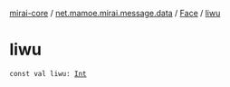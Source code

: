 [mirai-core](../../index.md) / [net.mamoe.mirai.message.data](../index.md) / [Face](index.md) / [liwu](./liwu.md)

# liwu

`const val liwu: `[`Int`](https://kotlinlang.org/api/latest/jvm/stdlib/kotlin/-int/index.html)